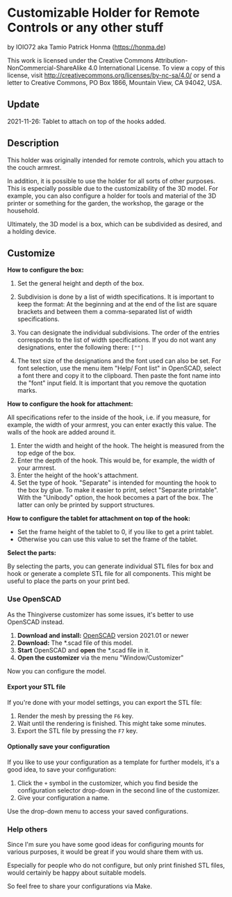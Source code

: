 # Customizable Holder for Remote Controls or any other stuff

by IOIO72 aka Tamio Patrick Honma (https://honma.de)

This work is licensed under the Creative Commons Attribution-NonCommercial-ShareAlike 4.0 International License. To view a copy of this license, visit http://creativecommons.org/licenses/by-nc-sa/4.0/ or send a letter to Creative Commons, PO Box 1866, Mountain View, CA 94042, USA.

## Update

2021-11-26: Tablet to attach on top of the hooks added.

## Description

This holder was originally intended for remote controls, which you attach to the couch armrest. 

In addition, it is possible to use the holder for all sorts of other purposes. This is especially possible due to the customizability of the 3D model. For example, you can also configure a holder for tools and material of the 3D printer or something for the garden, the workshop, the garage or the household.

Ultimately, the 3D model is a box, which can be subdivided as desired, and a holding device.

## Customize

 **How to configure the box:**

1. Set the general height and depth of the box.

2. Subdivision is done by a list of width specifications. It is important to keep the format: At the beginning and at the end of the list are square brackets and between them a comma-separated list of width specifications.

3. You can designate the individual subdivisions. The order of the entries corresponds to the list of width specifications. If you do not want any designations, enter the following there: `[""]`

4. The text size of the designations and the font used can also be set. For font selection, use the menu item "Help/ Font list" in OpenSCAD, select a font there and copy it to the clipboard. Then paste the font name into the "font" input field. It is important that you remove the quotation marks.

**How to configure the hook for attachment:**

All specifications refer to the inside of the hook, i.e. if you measure, for example, the width of your armrest, you can enter exactly this value. The walls of the hook are added around it.

1. Enter the width and height of the hook. The height is measured from the top edge of the box.
2. Enter the depth of the hook. This would be, for example, the width of your armrest.
3. Enter the height of the hook's attachment.
4. Set the type of hook. "Separate" is intended for mounting the hook to the box by glue. To make it easier to print, select "Separate printable". With the "Unibody" option, the hook becomes a part of the box. The latter can only be printed by support structures.

**How to configure the tablet for attachment on top of the hook:**

- Set the frame height of the tablet to 0, if you like to get a print tablet.
- Otherwise you can use this value to set the frame of the tablet.

**Select the parts:**

By selecting the parts, you can generate individual STL files for box and hook or generate a complete STL file for all components. This might be useful to place the parts on your print bed.

### Use OpenSCAD

As the Thingiverse customizer has some issues, it's better to use OpenSCAD instead.

1. **Download and install:** [OpenSCAD](http://openscad.org/) version 2021.01 or newer
2. **Download:** The *.scad file of this model.
3. **Start** OpenSCAD and **open** the *.scad file in it.
4. **Open the customizer** via the menu "Window/Customizer"

Now you can configure the model.

#### Export your STL file

If you're done with your model settings, you can export the STL file:

1. Render the mesh by pressing the `F6` key.
2. Wait until the rendering is finished. This might take some minutes.
3. Export the STL file by pressing the `F7` key.

#### Optionally save your configuration

If you like to use your configuration as a template for further models, it's a good idea, to save your configuration:

1. Click the `+` symbol in the customizer, which you find beside the configuration selector drop-down in the second line of the customizer.
2. Give your configuration a name.

Use the drop-down menu to access your saved configurations.

### Help others

Since I'm sure you have some good ideas for configuring mounts for various purposes, it would be great if you would share them with us.

Especially for people who do not configure, but only print finished STL files, would certainly be happy about suitable models.

So feel free to share your configurations via Make.

